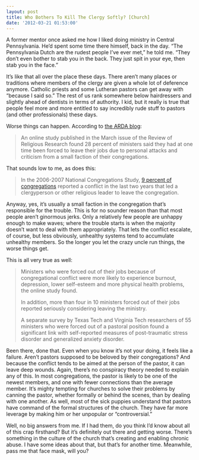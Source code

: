 ```yaml
---
layout: post
title: Who Bothers To Kill The Clergy Softly? [Church]
date: '2012-03-21 01:53:00'
---
```



A former mentor once asked me how I liked doing ministry in Central Pennsylvania. He’d spent some time there himself, back in the day. “The Pennsylvania Dutch are the rudest people I’ve ever met,” he told me. “They don’t even bother to stab you in the back. They just spit in your eye, then stab you in the face.”

It’s like that all over the place these days. There aren’t many places or traditions where members of the clergy are given a whole lot of deference anymore. Catholic priests and some Lutheran pastors can get away with “because I said so.” The rest of us rank somewhere below hairdressers and slightly ahead of dentists in terms of authority. I kid, but it really is true that people feel more and more entitled to say incredibly rude stuff to pastors (and other professionals) these days.

Worse things can happen. According to [the ARDA blog](http://blogs.thearda.com/trend/religion/killing-the-clergy-softly-congregational-conflict-job-loss-and-depression/):

> An online study published in the March issue of the Review of Religious Research found 28 percent of ministers said they had at one time been forced to leave their jobs due to personal attacks and criticism from a small faction of their congregations.

That sounds low to me, as does this:

> In the 2006-2007 National Congregations Study, [9 percent of congregations](http://www.thearda.com/Archive/Files/Analysis/NCSCUM/NCSCUM_Var603_1.asp) reported a conflict in the last two years that led a clergyperson or other religious leader to leave the congregation.

Anyway, yes, it’s usually a small faction in the congregation that’s responsible for the trouble. This is for no sounder reason than that most people aren’t ginormous jerks. Only a relatively few people are unhappy enough to make waves; where the trouble starts is when the majority doesn’t want to deal with them appropriately. That lets the conflict escalate, of course, but less obviously, unhealthy systems tend to accumulate unhealthy members. So the longer you let the crazy uncle run things, the worse things get.

This is all very true as well:

> Ministers who were forced out of their jobs because of congregational conflict were more likely to experience burnout, depression, lower self-esteem and more physical health problems, the online study found.
> 
> In addition, more than four in 10 ministers forced out of their jobs reported seriously considering leaving the ministry.
> 
> A separate survey by Texas Tech and Virginia Tech researchers of 55 ministers who were forced out of a pastoral position found a significant link with self-reported measures of post-traumatic stress disorder and generalized anxiety disorder.

Been there, done that. Even when you know it’s not your doing, it feels like a failure. Aren’t pastors supposed to be beloved by their congregations? And because the conflict tends to be aimed at the person of the pastor, it can leave deep wounds. Again, there’s no conspiracy theory needed to explain any of this. In most congregations, the pastor is likely to be one of the newest members, and one with fewer connections than the average member. It’s mighty tempting for churches to solve their problems by canning the pastor, whether formally or behind the scenes, than by dealing with one another. As well, most of the sick puppies understand that pastors have command of the formal structures of the church. They have far more leverage by making him or her unpopular or “controversial.”

Well, no big answers from me. If I had them, do you think I’d know about all of this crap firsthand? But it’s definitely out there and getting worse. There’s something in the culture of the church that’s creating and enabling chronic abuse. I have some ideas about that, but that’s for another time. Meanwhile, pass me that face mask, will you?


